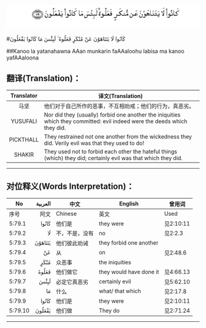 ![005:079](images/005_079.gif)

#كَانُوا لَا يَتَنَاهَوْنَ عَنْ مُنْكَرٍ فَعَلُوهُ ۚ لَبِئْسَ مَا كَانُوا يَفْعَلُونَ 

##Kanoo la yatanahawna AAan munkarin faAAaloohu labisa ma kanoo yafAAaloona 

## 翻译(Translation)：

| Translator | 译文(Translation)                                            |
| :--------: | ------------------------------------------------------------ |
|    马坚    | 他们对于自己所作的恶事，不互相劝戒；他们的行为，真恶劣。     |
|  YUSUFALI  | Nor did they (usually) forbid one another the iniquities which they committed: evil indeed were the deeds which they did. |
| PICKTHALL  | They restrained not one another from the wickedness they did. Verily evil was that they used to do! |
|   SHAKIR   | They used not to forbid each other the hateful things (which) they did; certainly evil was that which they did. |

---

## 对位释义(Words Interpretation)：

| No   | العربية | 中文    | English | 曾用词 |
| ---- | ------: | ------- | ------- | ------ |
| 序号 |    阿文 | Chinese | 英文    | Used   |
| 5:79.1  | كَانُوا   | 他们是         | they were               | 见2:10:11 |
| 5:79.2  | لَا      | 不，不是，没有 | no                      | 见2:2.3   |
| 5:79.3  | يَتَنَاهَوْنَ | 他们彼此劝诫   | they forbid one another |           |
| 5:79.4  | عَنْ      | 从             | on                      | 见2:48.6  |
| 5:79.5  | مُنْكَرٍ    | 众恶事         | the iniquities          |           |
| 5:79.6  | فَعَلُوهُ   | 他们做它       | they would have done it | 见4:66.13 |
| 5:79.7  | لَبِئْسَ    | 必定它真恶劣   | certainly evil          | 见5:62.10 |
| 5:79.8  | مَا      | 什么           | what/ that which        | 见2:17.8  |
| 5:79.9  | كَانُوا   | 他们是         | they were               | 见2:10:11 |
| 5:79.10 | يَفْعَلُونَ  | 他们做         | They do                 | 见2:71.24 |

---
